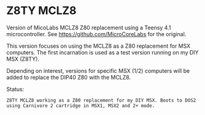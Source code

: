 # Z8TY MCLZ8

Version of MicoLabs MCLZ8 Z80 replacement using a Teensy 4.1 microcontroller.
See https://github.com/MicroCoreLabs for the original.

This version focuses on using the MCLZ8 as a Z80 replacement for MSX computers.
The first incarnation is used as a test version running on my DIY MSX (Z8TY).

Depending on interest, versions for specific MSX (1/2) computers will be added to replace the DIP40 Z80 with the MCLZ8.

Status:

    Z8TY MCLZ8 working as a Z80 replacement for my DIY MSX. Boots to DOS2 using Carnivore 2 cartridge in MSX1, MSX2 and 2+ mode.
